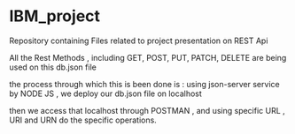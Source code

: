 # IBM_project
Repository containing Files related to project presentation on REST Api

All the Rest Methods , including GET, POST, PUT, PATCH, DELETE are being used on this db.json file

the process through which this is been done is :
using json-server service by NODE JS , we deploy our db.json file on localhost

then we access that localhost through POSTMAN , and using specific URL , URI and URN do the specific operations.
